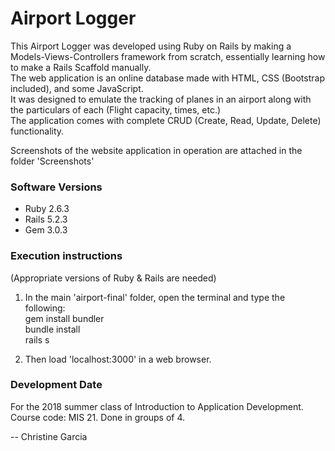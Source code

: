 # Airport Logger

This Airport Logger was developed using Ruby on Rails by making a Models-Views-Controllers framework from scratch, essentially learning how to make a Rails Scaffold manually.  
The web application is an online database made with HTML, CSS (Bootstrap included), and some JavaScript.  
It was designed to emulate the tracking of planes in an airport along with the particulars of each (Flight capacity, times, etc.)  
The application comes with complete CRUD (Create, Read, Update, Delete) functionality.  

Screenshots of the website application in operation are attached in the folder 'Screenshots'  

### Software Versions
- Ruby 2.6.3
- Rails 5.2.3
- Gem 3.0.3

### Execution instructions
(Appropriate versions of Ruby & Rails are needed)  
1) In the main 'airport-final' folder, open the terminal and type the following:  
	gem install bundler  
	bundle install  
	rails s  

2) Then load 'localhost:3000' in a web browser.  

### Development Date
For the 2018 summer class of Introduction to Application Development. Course code: MIS 21. Done in groups of 4.

-- Christine Garcia
